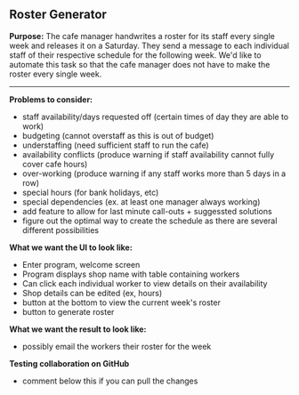 ## Roster Generator

**Purpose:** The cafe manager handwrites a roster for its staff every single week and releases it on a Saturday. They send a message to each individual staff of their respective schedule for the following week. We'd like to automate this task so that the cafe manager does not have to make the roster every single week.

---

**Problems to consider:**
* staff availability/days requested off (certain times of day they are able to work)
* budgeting (cannot overstaff as this is out of budget)
* understaffing (need sufficient staff to run the cafe)
* availability conflicts (produce warning if staff availability cannot fully cover cafe hours)
* over-working (produce warning if any staff works more than 5 days in a row)
* special hours (for bank holidays, etc)
* special dependencies (ex. at least one manager always working)
* add feature to allow for last minute call-outs + suggessted solutions
* figure out the optimal way to create the schedule as there are several different possibilities

**What we want the UI to look like:**
* Enter program, welcome screen
* Program displays shop name with table containing workers 
* Can click each individual worker to view details on their availability
* Shop details can be edited (ex, hours)
* button at the bottom to view the current week's roster
* button to generate roster

**What we want the result to look like:**
* possibly email the workers their roster for the week

**Testing collaboration on GitHub**
* comment below this if you can pull the changes

